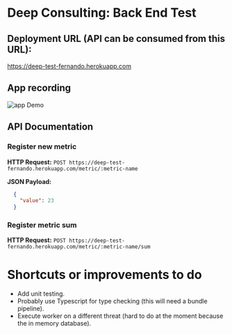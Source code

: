 # Deep Consulting: Back End Test

## Deployment URL (API can be consumed from this URL):

https://deep-test-fernando.herokuapp.com

## App recording

![app Demo](https://github.com/nandodrw/deep-test-backend/blob/master/assets/Screen%20Recording%202020-06-12%20at%2019.41.05.gif)

## API Documentation

### Register new metric

**HTTP Request:** `POST https://deep-test-fernando.herokuapp.com/metric/:metric-name`

**JSON Payload:**

```json
  {
    "value": 23
  }
```

### Register metric sum

**HTTP Request:** `POST https://deep-test-fernando.herokuapp.com/metric/:metric-name/sum`

# Shortcuts or improvements to do

* Add unit testing.
* Probably use Typescript for type checking (this will need a bundle pipeline).
* Execute worker on a different threat (hard to do at the moment because the in memory database).

